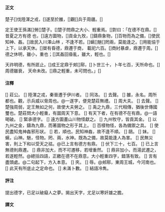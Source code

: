 #### 正文

楚子[]伐陸渾之戎，[]遂至於雒，[]觀[]兵于周疆。[]

定王使王孫滿[]勞[]楚子。[]楚子問鼎之大小、輕重焉。[]對曰：「在德不在鼎。[]昔夏之方有德
也，[]遠方圖物，[]貢金九牧，[]鑄鼎象物，[]百物而為之備，[]使民知神、姦。[]故民入川澤山林
，不逢不若。[]螭[]魅[]罔兩，莫能逢之。[]用能協于上下，以承天休。[]桀有昏德，鼎遷于商，
載祀六百。[]商紂暴虐，鼎遷于周。[]德之休明，雖小，重也；[]其姦回昏亂，雖大，輕也。[]

天祚明德，有所厎止。[]成王定鼎于郟[]鄏，[]卜世三十，卜年七百，天所命也。[]周德雖衰，
天命未改。[]鼎之輕重，未可問也。」[]

#### 注釋

[] 莊公。
[] 陸渾之戎，秦晉遷于伊川者。
[] 同洛。
[] 去聲。
[] 雒，永名。周所都也。觀，示兵威以脅周也。@一遂字，便見楚莊無禮。
[] 周大夫。
[] 去聲。
[] 楚強周弱，定王無如之何，故使大夫勞之。
[] 禹之九鼎，三代相傳，猶後世傳國璽也。楚莊問大小輕重，有圖周天下意。
[] 有天下者，在有德不在有鼎。@一語喝破。
[] 緊承德字。
[] 遠方圖畫山川物怪獻之。
[] 九州牧守，皆貢其金。
[] 以九州之金，鑄為九鼎，而著圖物之形于其上。
[] 百樣物怪，各為備禦之具。
[] 使民盡知鬼神姦邪形狀。
[] 若，順也。民知神姦，故不逢不順。
[] 鴟。
[] 妹。
[] 螭，山神。魅，怪物。罔、兩，水神。既為之備，故莫能逢人為害。
[] 民無災害，則上下和以受天之祜。@已上言有德方有鼎。
[] 伏下三十，七百。
[] 已上言無德則鼎遷。
[] 鼎非加大，而不可遷移，若增重然。
[] 鼎非加小，而湯武遷之，若遂輕然。@總括四語，正繳在德不在鼎意。大小輕重四字，錯落有致。
[] 言有盡頭處。@二句起下，方入本意。
[] 夾。
[] 辱。@郟鄏，東周王城，今河南也。
[] 此天有所底止之定命也。
[] 未滿卜數。
[] 結語冷雋。

#### 評注

提出德字，已足以破癡人之夢。揭出天字，尤足以寒奸雄之膽。

#### 譯文

